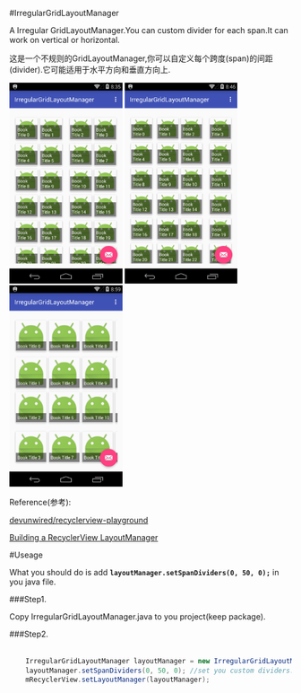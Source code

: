 #IrregularGridLayoutManager

A Irregular GridLayoutManager.You can custom divider for each span.It can work on vertical or horizontal.

这是一个不规则的GridLayoutManager,你可以自定义每个跨度(span)的间距(divider).它可能适用于水平方向和垂直方向上.

<img src="./graphics/device-2015-12-04-163517.png" width="40%"/>
<img src="./graphics/device-2015-12-04-164636.png" width="40%"/>

<img src="./graphics/device-2015-12-04-165911.png" width="40%"/>

Reference(参考): 

[devunwired/recyclerview-playground](https://github.com/devunwired/recyclerview-playground)

[Building a RecyclerView LayoutManager](http://wiresareobsolete.com/2014/09/building-a-recyclerview-layoutmanager-part-1/)

#Useage

What you should do is add **`layoutManager.setSpanDividers(0, 50, 0);`** in you java file.

###Step1.

Copy IrregularGridLayoutManager.java to you project(keep package).

###Step2.

```java

    IrregularGridLayoutManager layoutManager = new IrregularGridLayoutManager(this, 4);
    layoutManager.setSpanDividers(0, 50, 0); //set you custom dividers.
    mRecyclerView.setLayoutManager(layoutManager);

```


